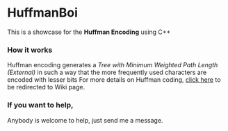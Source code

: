 # HuffmanBoi
This is a showcase for the **Huffman Encoding** using C++

### How it works
Huffman encoding generates a *Tree with Minimum Weighted Path Length (External)* in such a way that the more frequently used characters are encoded with lesser bits
For more details on Huffman coding, [click
here](https://en.wikipedia.org/wiki/Huffman_coding) to be redirected to Wiki page.

### If you want to help,
Anybody is welcome to help, just send me a message.
